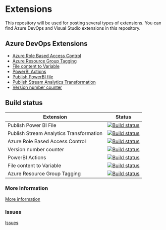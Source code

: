 # Extensions
This repository will be used for posting several types of extensions. You can find Azure DevOps and Visual Studio extensions in this repository.

## Azure DevOps Extensions

* [Azure Role Based Access Control](azuredevops/azurerbac)
* [Azure Resource Group Tagging](azuredevops/azurergtag)
* [File content to Variable](azuredevops/filecontenttovariable)
* [PowerBI Actions](azuredevops/powerbiactions)
* [Publish PowerBI file](azuredevops/publishpowerbifile)
* [Publish Stream Analytics Transformation](azuredevops/publishstreamanalyticstransformation)
* [Version number counter](azuredevops/versioncounter)

## Build status
|Extension|Status|
|-----|----|
|Publish Power BI File| [![Build status](https://dev.azure.com/msftplayground/msft-extensions/_apis/build/status/extensions/Publish%20Power%20BI%20File%20extension)](https://dev.azure.com/msftplayground/msft-extensions/_build/latest?definitionId=39)|
|Publish Stream Analytics Transformation|[![Build status](https://dev.azure.com/msftplayground/msft-extensions/_apis/build/status/extensions/Publish%20Stream%20Analytics%20Transformation%20extension)](https://dev.azure.com/msftplayground/msft-extensions/_build/latest?definitionId=40)|
|Azure Role Based Access Control|[![Build status](https://dev.azure.com/msftplayground/msft-extensions/_apis/build/status/AzureRBAC%20-%20Azure%20DevOps%20Extension)](https://dev.azure.com/msftplayground/msft-extensions/_build/latest?definitionId=31)|
|Version number counter|[![Build status](https://dev.azure.com/msftplayground/msft-extensions/_apis/build/status/extensions/Version%20number%20extension)](https://dev.azure.com/msftplayground/msft-extensions/_build/latest?definitionId=32)|
|PowerBI Actions|[![Build status](https://dev.azure.com/msftplayground/msft-extensions/_apis/build/status/extensions/PowerBI%20Actions%20extension)](https://dev.azure.com/msftplayground/msft-extensions/_build/latest?definitionId=38)|
|File content to Variable|[![Build status](https://dev.azure.com/msftplayground/msft-extensions/_apis/build/status/extensions/File%20content%20to%20variable%20extension)](https://dev.azure.com/msftplayground/msft-extensions/_build/latest?definitionId=37)|
|Azure Resource Group Tagging|[![Build status](https://dev.azure.com/msftplayground/msft-extensions/_apis/build/status/extensions/Azure%20RG%20Tag%20extension)](https://dev.azure.com/msftplayground/msft-extensions/_build/latest?definitionId=36)|

### More Information
[More information](https://github.com/maikvandergaag/msft-extensions/wiki)

### Issues
[Issues](https://github.com/maikvandergaag/msft-extensions/issues)


